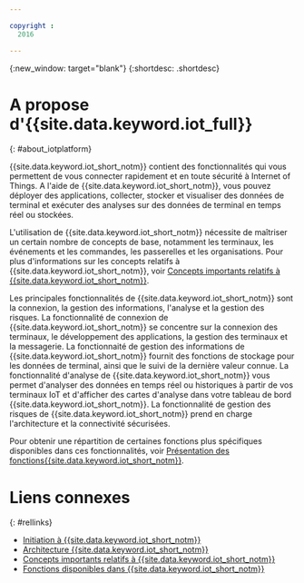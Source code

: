 ```yaml
---

copyright :
  2016

---
```


{:new_window: target="blank"}
{:shortdesc: .shortdesc}

# A propose d'{{site.data.keyword.iot_full}}
{: #about_iotplatform}

{{site.data.keyword.iot_short_notm}} contient des fonctionnalités qui vous permettent de vous connecter rapidement et en toute sécurité à Internet of Things. A l'aide de  {{site.data.keyword.iot_short_notm}}, vous pouvez déployer des applications, collecter, stocker et visualiser des données de terminal et exécuter des analyses sur des données de terminal en temps réel ou stockées. 

L'utilisation de {{site.data.keyword.iot_short_notm}} nécessite de maîtriser un certain nombre de concepts de base, notamment les terminaux, les événements et les commandes, les passerelles et les organisations. Pour plus d'informations sur les concepts relatifs à {{site.data.keyword.iot_short_notm}}, voir [Concepts importants relatifs à {{site.data.keyword.iot_short_notm}}](/iotplatform_overview.html#wwatsoniotplatform_importantconcepts).

Les principales fonctionnalités de {{site.data.keyword.iot_short_notm}} sont la connexion, la gestion des informations, l'analyse et la gestion des risques. La fonctionnalité de connexion de {{site.data.keyword.iot_short_notm}} se concentre sur la connexion des terminaux, le développement des applications, la gestion des terminaux et la messagerie. La fonctionnaité de gestion des informations de {{site.data.keyword.iot_short_notm}} fournit des fonctions de stockage pour les données de terminal, ainsi que le suivi de la dernière valeur connue. La fonctionnalité d'analyse de {{site.data.keyword.iot_short_notm}} vous permet d'analyser des données en temps réel ou historiques à partir de vos terminaux IoT et d'afficher des cartes d'analyse dans votre tableau de bord {{site.data.keyword.iot_short_notm}}. La fonctionnalité de gestion des risques de {{site.data.keyword.iot_short_notm}} prend en charge l'architecture et la connectivité sécurisées. 

Pour obtenir une répartition de certaines fonctions plus spécifiques disponibles dans ces fonctionnalités, voir [Présentation des fonctions{{site.data.keyword.iot_short_notm}}](/feature_overview.html). 

# Liens connexes
{: #rellinks}
* [Initiation à {{site.data.keyword.iot_short_notm}}](/index.html?pos=2)
* [Architecture {{site.data.keyword.iot_short_notm}}](/iotplatform_overview.html#watsoniotplatform_architecture)
* [Concepts importants relatifs à {{site.data.keyword.iot_short_notm}}](/iotplatform_overview.html#watsoniotplatform_importantconcepts)
* [Fonctions disponibles dans {{site.data.keyword.iot_short_notm}}](/feature_overview.html)

